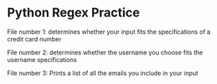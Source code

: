 # Python Regex Practice

File number 1: determines whether your input fits the specifications of a credit card number

File number 2: determines whether the username you choose fits the username specifications

File number 3: Prints a list of all the emails you include in your input 
